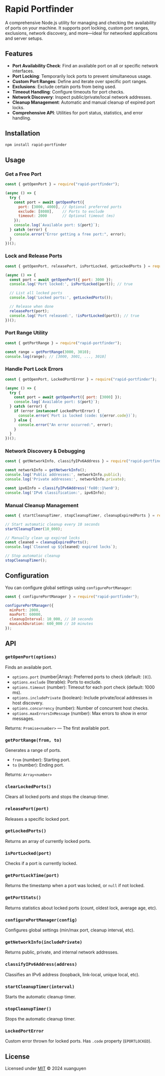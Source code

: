 # Rapid Portfinder

A comprehensive Node.js utility for managing and checking the availability of ports on your machine. It supports port locking, custom port ranges, exclusions, network discovery, and more—ideal for networked applications and server setups.

## Features

- **Port Availability Check**: Find an available port on all or specific network interfaces.
- **Port Locking**: Temporarily lock ports to prevent simultaneous usage.
- **Custom Port Ranges**: Define and iterate over specific port ranges.
- **Exclusions**: Exclude certain ports from being used.
- **Timeout Handling**: Configure timeouts for port checks.
- **Network Discovery**: Inspect public/private/local network addresses.
- **Cleanup Management**: Automatic and manual cleanup of expired port locks.
- **Comprehensive API**: Utilities for port status, statistics, and error handling.

## Installation

```bash
npm install rapid-portfinder
```

## Usage

### Get a Free Port

```javascript
const { getOpenPort } = require("rapid-portfinder");

(async () => {
  try {
    const port = await getOpenPort({
      port: [3000, 4000], // Optional preferred ports
      exclude: [8080],    // Ports to exclude
      timeout: 2000       // Optional timeout (ms)
    });
    console.log(`Available port: ${port}`);
  } catch (error) {
    console.error("Error getting a free port:", error);
  }
})();
```

### Lock and Release Ports

```javascript
const { getOpenPort, releasePort, isPortLocked, getLockedPorts } = require("rapid-portfinder");

(async () => {
  const port = await getOpenPort({ port: 3000 });
  console.log('Port locked:', isPortLocked(port)); // true

  // List all locked ports
  console.log('Locked ports:', getLockedPorts());

  // Release when done
  releasePort(port);
  console.log('Port released:', !isPortLocked(port)); // true
})();
```

### Port Range Utility

```javascript
const { getPortRange } = require("rapid-portfinder");

const range = getPortRange(3000, 3010);
console.log(range); // [3000, 3001, ..., 3010]
```

### Handle Port Lock Errors

```javascript
const { getOpenPort, LockedPortError } = require("rapid-portfinder");

(async () => {
  try {
    const port = await getOpenPort({ port: [3000] });
    console.log(`Available port: ${port}`);
  } catch (error) {
    if (error instanceof LockedPortError) {
      console.error(`Port is locked (code: ${error.code})`);
    } else {
      console.error("An error occurred:", error);
    }
  }
})();
```

### Network Discovery & Debugging

```javascript
const { getNetworkInfo, classifyIPv6Address } = require("rapid-portfinder");

const networkInfo = getNetworkInfo();
console.log('Public addresses:', networkInfo.public);
console.log('Private addresses:', networkInfo.private);

const ipv6Info = classifyIPv6Address('fe80::1%en0');
console.log('IPv6 classification:', ipv6Info);
```

### Manual Cleanup Management

```javascript
const { startCleanupTimer, stopCleanupTimer, cleanupExpiredPorts } = require("rapid-portfinder");

// Start automatic cleanup every 10 seconds
startCleanupTimer(10_000);

// Manually clean up expired locks
const cleaned = cleanupExpiredPorts();
console.log(`Cleaned up ${cleaned} expired locks`);

// Stop automatic cleanup
stopCleanupTimer();
```

## Configuration

You can configure global settings using `configurePortManager`:

```javascript
const { configurePortManager } = require("rapid-portfinder");

configurePortManager({
  minPort: 2000,
  maxPort: 60000,
  cleanupInterval: 10_000, // 10 seconds
  maxLockDuration: 600_000 // 10 minutes
});
```

## API

### `getOpenPort(options)`

Finds an available port.

- `options.port` (number|Array<number>): Preferred ports to check (default: `[0]`).
- `options.exclude` (Iterable<number>): Ports to exclude.
- `options.timeout` (number): Timeout for each port check (default: 1000 ms).
- `options.includePrivate` (boolean): Include private/local addresses in host discovery.
- `options.concurrency` (number): Number of concurrent host checks.
- `options.maxErrorsInMessage` (number): Max errors to show in error messages.

Returns: `Promise<number>` — The first available port.

### `getPortRange(from, to)`

Generates a range of ports.

- `from` (number): Starting port.
- `to` (number): Ending port.

Returns: `Array<number>`

### `clearLockedPorts()`

Clears all locked ports and stops the cleanup timer.

### `releasePort(port)`

Releases a specific locked port.

### `getLockedPorts()`

Returns an array of currently locked ports.

### `isPortLocked(port)`

Checks if a port is currently locked.

### `getPortLockTime(port)`

Returns the timestamp when a port was locked, or `null` if not locked.

### `getPortStats()`

Returns statistics about locked ports (count, oldest lock, average age, etc).

### `configurePortManager(config)`

Configures global settings (min/max port, cleanup interval, etc).

### `getNetworkInfo(includePrivate)`

Returns public, private, and internal network addresses.

### `classifyIPv6Address(address)`

Classifies an IPv6 address (loopback, link-local, unique local, etc).

### `startCleanupTimer(interval)`

Starts the automatic cleanup timer.

### `stopCleanupTimer()`

Stops the automatic cleanup timer.

### `LockedPortError`

Custom error thrown for locked ports. Has `.code` property (`EPORTLOCKED`).

## License

Licensed under [MIT](LICENSE) © 2024 xuanguyen


